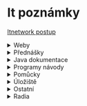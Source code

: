 # It poznámky

[Itnetwork postup](https://www.itnetwork.cz/postup)


<details close>
<summary>Weby</summary>
<a href="https://mail.google.com/mail/u/0/#inbox"  target="_blank">Gmail</a>&nbsp;&nbsp;<br />
<a href="https://web.whatsapp.com/"  target="_blank">Web whatsapp</a>&nbsp;&nbsp;<br />
<a href="https://app.simplenote.com/"  target="_blank">Simplenote</a>&nbsp;&nbsp;<br />
<a href="https://github.com/"  target="_blank">Github</a>&nbsp;&nbsp;<br />
<a href="https://github.com/bedjan/itpoznamky/edit/main/itnetwork.md"  target="_blank">Github itpoznamky</a>&nbsp;&nbsp;<br />
<a href="https://it-slovnik.cz/"  target="_blank">IT slovník</a>&nbsp;&nbsp;<br />
</details>

<details close>
<summary>Přednášky</summary>
<a href="https://github.com/bedjan/itpoznamky/blob/main/html.md"  target="_blank">1. Html</a>&nbsp;&nbsp;<br />
<a href="https://github.com/bedjan/itpoznamky/blob/main/java.md"  target="_blank">2. Java</a>&nbsp;&nbsp;<br />
</details>

<details close>
<summary>Java dokumentace</summary>
<a href="https://freecomputerbooks.com/top-java-books.html" target="_blank">Java knihy zdarma</a> 
<a href="https://www.youtube.com/watch?v=32-ZIFrz_64&list=PL6MVIumjKqoO2BZwmyCCrNBTtse42T-9l" target="_blank">Java programovani SK</a> 
<a href="https://docs-oracle-com.translate.goog/javase/tutorial/index.html?_x_tr_sl=auto&_x_tr_tl=cs&_x_tr_hl=cs&_x_tr_pto=wapp" target="_blank">Java oficiální dokumentace</a> 
<a href="http://ctp.mkprog.eu/cz/java/" target="_blank">Programování v jazyce Java</a>  
<a href="https://java.vse.cz/Main/HomePage" target="_blank">Java VŠE</a>  
<a href="https://www.algoritmy.net/article/21340/Uvod-1" target="_blank">Java pro začátečníky</a>  
<a href="https://programujes.cz/java/online-kurz-programovani-java-1-objekty-vypis-na-obrazovku/1914/" target="_blank">Online kurz zdarma</a> 
<a href="https://www.fi.muni.cz/~tomp/slides/pb162/toc.html" target="_blank">Programovani v jazyce Java</a> 
<a href="https://www.fi.muni.cz/~tomp/slides/pb162/printable.html" target="_blank">Programování v jazyce Java 2</a> 
<a href="https://ivt.mzf.cz/algoritmizace-a-programovani/java/" target="_blank">Programování v jazyce Java 3</a> 
<a href="https://www.builder.cz/rubriky/java/" target="_blank">Programování v jazyce Java 4</a> 
<a href="https://www.cadforum.cz/cz/Vyvojove-prostredky-AutoCADu/Pasmo/Casti/Java/jzakladyprog.htm" target="_blank">Programování v jazyce Java 5</a>
<a href="  https://www.youtube.com/watch?v=CxJZdWwrvYc&list=PLJ9z8M9rKWgILjjuj_JTn3lQNRrK9EwJ2" target="_blank">Youtube - Java programovani SK</a> 
<a href="https://www.youtube.com/watch?v=mu6Sf-Ywe7A&list=PLRMeV6-hdQJwGydlXRUsvwX-DR_77kSsV" target="_blank">Youtube - Java tutoriál CZ</a> 
<a href="https://www.youtube.com/watch?v=BGTx91t8q50" target="_blank">Youtube - Programování v jazyce Java pro začátečníky</a> 
<a href="https://www.youtube.com/watch?v=HzVmefjJ3v4" target="_blank">Youtube - Programování v jazyce Java - OOP ( objektově orientované programování ) </a> 
<a href="https://www.youtube.com/watch?v=ntLJmHOJ0ME&list=PLu0W_9lII9agS67Uits0UnJyrYiXhDS6q" target="_blank">Youtube - Tutoriál java pro začátečníky </a> 
<a href="https://www.youtube.com/watch?v=bxy2JgqqKDU" target="_blank">Youtube - Java - Spring Boot Web App Tutorial - plný kurs ( EN ) </a> 
<a href="https://www.youtube.com/watch?v=Jl9OKQ92SJU" target="_blank">Youtube - Spring Framework and Microservices Full Course</a> 
<a href="https://www.youtube.com/watch?v=uYCvFTDWSnw&list=PLQfmUKk1yg0XTcNmu58DMbYFB_bcrCUQ1" target="_blank">Youtube - Java programovani začátečníci CZ</a> 

<a href="https://www.youtube.com/watch?v=nFtoxFcxQwo" target="_blank">Youtube - Java Programovani</a> 
<a href="https://www.youtube.com/watch?v=GpLs4ZzpurA" target="_blank">Youtube - Java OOP programovani</a> 
<a href="https://www.youtube.com/watch?v=LMpfiZJV8Lw" target="_blank">Youtube - Java OOP1</a> 
<a href="https://www.youtube.com/watch?v=Hz-K6NTCNps" target="_blank">Youtube - Java OOP2</a> 


</details>

<details close>
<summary>Programy návody</summary>

<a href="https://zdrojak.cz/clanky/pouzivame-netbeans-hodi-se-i-pro-tvorbu-webu/" target="_blank">Používáme Netbeans</a> 
<a href="https://kb.isn.cz/doku.php/netbeans" target="_blank">Používáme Netbeans 2</a> 
<a href="https://netbeans-apache-org.translate.goog/tutorial/main/kb/?_x_tr_sl=auto&_x_tr_tl=cs&_x_tr_hl=cs&_x_tr_pto=wapp)"  target="_blank">Netbeans tutorial</a>&nbsp;&nbsp;<br />
<a href="https://cw.fel.cvut.cz/wiki/courses/b0b36pjv/tutorials/01/netbeans" target="_blank">Netbeans IDE</a> 
<a href="https://msgprogramator.sk/java-ide-apache-netbeans/" target="_blank">Netbeans IDE instalace</a> 
<a href="https://tomas.dankovi.info/content/netbeans-ide" target="_blank">Netbeans IDE užívání</a> 
<a href="https://app.assembla.com/wiki/show/dionysos/N%C3%A1vod_-_p%C5%99ipojen%C3%AD_k_MySQL_z_NetBeans" target="_blank">Připojení MySQL Netbeans</a> 

<a href="https://www.youtube.com/watch?v=rBQ96up-O5Y&list=PLCC47AEAE0BCC4C0C" target="_blank">Youtube - programovani v jave 1</a> 
<a href="https://www.youtube.com/watch?v=AYKEMGn2wCQ&list=PL5BK0yFsxNKSEtVGY2RlEc1mN6LnV8M_n" target="_blank">Youtube - programovani v jave 2</a> 
<a href="https://www.youtube.com/watch?v=ExpEtdAP_QE" target="_blank">Youtube - úvod do jazyka Java</a> 
<a href="https://www.youtube.com/watch?v=Xc2wwpONvvw" target="_blank">Youtube - nauč se HTML5</a> 

</details>

<details close>
<summary>Pomůcky</summary>

<a href="https://urltomarkdown.com/"  target="_blank">Html to markdown</a>&nbsp;&nbsp;<br />
<a href="https://markdowntohtml.com/"  target="_blank">Markdown to html</a>&nbsp;&nbsp;<br />

</details>



<details close>
<summary>Úložiště</summary>

<a href="https://uschovna.cz/"  target="_blank">Úschovna</a>&nbsp;&nbsp;<br />
  <a href="https://zalohuj.si"  target="_blank">Zalohuj.si</a>&nbsp;&nbsp;<br />
<a href="https://fastshare.cz"  target="_blank">Fastshare</a>&nbsp;&nbsp;<br />
<a href="https://datoid.cz"  target="_blank">Datoid</a>&nbsp;&nbsp;<br />
<a href="https://prehrajto.cz"  target="_blank">Prehrajto</a>&nbsp;&nbsp;<br />

<a href="https://sdilej.cz"  target="_blank">Sdílej</a>&nbsp;&nbsp;<br />
<a href="https://edisk.cz"  target="_blank">Edisk</a>&nbsp;&nbsp;<br />
<a href="https://kukaj.to"  target="_blank">Kukaj</a>&nbsp;&nbsp;<br />
<a href="https://webshare.cz/"  target="_blank">Webshare</a>&nbsp;&nbsp;<br />
<a href="https://dafilms.cz"  target="_blank">Dafilms</a>&nbsp;&nbsp;<br />
<a href="https://dfiles.eu/"  target="_blank">Dfiles.eu</a>&nbsp;&nbsp;<br />
<a href="https://multcloud.com"  target="_blank">Multcloud.com</a>&nbsp;&nbsp;<br />
<a href="https://dropbox.com"  target="_blank">Dropbox</a>&nbsp;&nbsp;<br />
<a href="https://idrive.com"  target="_blank">Idrive</a>&nbsp;&nbsp;<br />
<a href="https://onecloud.com"  target="_blank">Onecloud</a>&nbsp;&nbsp;<br />

</details>

<details close>
<summary>Ostatní</summary>

<a href="https://www.aha-music.com/"  target="_blank">Zjisteni hudby online</a>&nbsp;&nbsp;<br />
<a href="https://github.com/bedjan/mm/raw/master/radia_online.m3u"  target="_blank">Radia playlist</a>&nbsp;&nbsp;<br />

</details>

<details close>
<summary>Radia</summary>

<a href="https://stream.rcs.revma.com/asn0cmvb938uv" target="_blank">Radio Kiss</a>  
<a href="http://mpc1.mediacp.eu:8342/stream" target="_blank">Radio 4U</a>  
<a href="http://ice.actve.net/fm-evropa2-128" target="_blank">Radio Evropa2</a>  
<a href="https://github.com/bedjan/mm/raw/master/radia_online.m3u" target="_blank">Radio cely playlist</a>  
</details>

